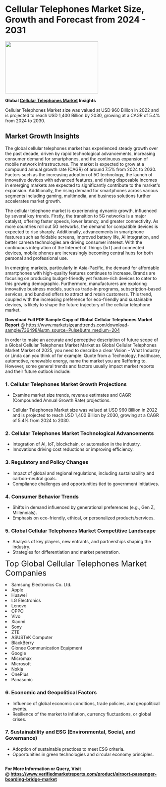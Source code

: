 <H1>Cellular Telephones Market Size, Growth and Forecast from 2024 - 2031</H1><img class="aligncenter size-medium wp-image-584254" src="https://thirdeyenews.in/wp-content/uploads/2024/09/Global-Market-Research-300x168.jpeg" alt="" width="300" height="168" /><p><strong>Global&nbsp;<a href="https://www.marketsizeandtrends.com/download-sample/736498/&amp;utm_source=Pulse&amp;utm_medium=204">Cellular Telephones Market</a> Insights</strong></p><p>Cellular Telephones Market size was valued at USD 960 Billion in 2022 and is projected to reach USD 1,400 Billion by 2030, growing at a CAGR of 5.4% from 2024 to 2030.</p><p><h2>Market Growth Insights</h2> <p>The global cellular telephones market has experienced steady growth over the past decade, driven by rapid technological advancements, increasing consumer demand for smartphones, and the continuous expansion of mobile network infrastructures. The market is expected to grow at a compound annual growth rate (CAGR) of around 7.5% from 2024 to 2030. Factors such as the increasing adoption of 5G technology, the launch of innovative devices with advanced features, and rising disposable incomes in emerging markets are expected to significantly contribute to the market's expansion. Additionally, the rising demand for smartphones across various segments including gaming, multimedia, and business solutions further accelerates market growth.</p> <p></p> <p>The cellular telephone market is experiencing dynamic growth, influenced by several key trends. Firstly, the transition to 5G networks is a major catalyst, offering faster speeds, lower latency, and greater connectivity. As more countries roll out 5G networks, the demand for compatible devices is expected to rise sharply. Additionally, advancements in smartphone features such as foldable screens, improved battery life, AI integration, and better camera technologies are driving consumer interest. With the continuous integration of the Internet of Things (IoT) and connected devices, mobile phones are increasingly becoming central hubs for both personal and professional use.</p> <p>In emerging markets, particularly in Asia-Pacific, the demand for affordable smartphones with high-quality features continues to increase. Brands are focusing on producing budget-friendly yet feature-rich devices to cater to this growing demographic. Furthermore, manufacturers are exploring innovative business models, such as trade-in programs, subscription-based services, and bundled offers to attract and retain customers. This trend, coupled with the increasing preference for eco-friendly and sustainable devices, is likely to shape the future trajectory of the cellular telephone market.</p> <p></p><p><span class=""><strong>Download Full PDF Sample Copy of Global Cellular Telephones Market Report</strong> @ <a href="https://www.marketsizeandtrends.com/download-sample/736498/&amp;utm_source=Pulse&amp;utm_medium=204" target="_blank">https://www.marketsizeandtrends.com/download-sample/736498/&amp;utm_source=Pulse&amp;utm_medium=204</a></span></p><p>In order to make an accurate and perceptive description of future scope of a Global&nbsp;Cellular Telephones Market Market as Global&nbsp;Cellular Telephones Market Market of 2025, you need to describe a clear Vision &ndash; What Industry or Linda can you think of for example: Quote from a Technology, healthcare, automotive, renewable energy, name the market you are Reffering to. However, some general trends and factors usually impact market reports and their future outlook include:</p><h3>1.&nbsp;<strong>Cellular Telephones Market Growth Projections</strong></h3><ul><li>Examine market size trends, revenue estimates and CAGR (Compounded Annual Growth Rate) projections.</li><li><p>Cellular Telephones Market size was valued at USD 960 Billion in 2022 and is projected to reach USD 1,400 Billion by 2030, growing at a CAGR of 5.4% from 2024 to 2030.</p></li></ul><h3>2.&nbsp;<strong>Cellular Telephones Market Technological Advancements</strong></h3><ul><li>Integration of AI, IoT, blockchain, or automation in the industry.</li><li>Innovations driving cost reductions or improving efficiency.</li></ul><h3>3.&nbsp;<strong>Regulatory and Policy Changes</strong></h3><ul><li>Impact of global and regional regulations, including sustainability and carbon-neutral goals.</li><li>Compliance challenges and opportunities tied to government initiatives.</li></ul><h3>4.&nbsp;<strong>Consumer Behavior Trends</strong></h3><ul><li>Shifts in demand influenced by generational preferences (e.g., Gen Z, Millennials).</li><li>Emphasis on eco-friendly, ethical, or personalized products/services.</li></ul><h3>5.&nbsp;<strong>Global Cellular Telephones Market Competitive Landscape</strong></h3><ul><li>Analysis of key players, new entrants, and partnerships shaping the industry.</li><li>Strategies for differentiation and market penetration.</li></ul><p data-pm-slice="1 1 []"><span style="color: inherit; font-family: inherit; font-size: 25px;">Top Global Cellular Telephones Market Companies</span></p><div class="" data-test-id=""><p><li>Samsung Electronics Co. Ltd.</li><li> Apple</li><li> Huawei</li><li> LG Electronics</li><li> Lenovo</li><li> OPPO</li><li> Vivo</li><li> Xiaomi</li><li> Sony</li><li> ZTE</li><li> ASUSTeK Computer</li><li> BlackBerry</li><li> Gionee Communication Equipment</li><li> Google</li><li> Micromax</li><li> Microsoft</li><li> Nokia</li><li> OnePlus</li><li> Panasonic</li></p></div><h3>6.&nbsp;<strong>Economic and Geopolitical Factors</strong></h3><ul><li>Influence of global economic conditions, trade policies, and geopolitical events.</li><li>Resilience of the market to inflation, currency fluctuations, or global crises.</li></ul><h3>7.&nbsp;<strong>Sustainability and ESG (Environmental, Social, and Governance)</strong></h3><ul><li>Adoption of sustainable practices to meet ESG criteria.</li><li>Opportunities in green technologies and circular economy principles.</li></ul><h2><strong style="font-size: 14px;">For More Information or Query, Visit @&nbsp;</strong><a style="background-color: #ffffff; font-size: 14px;" href="https://www.marketsizeandtrends.com/report/cellular-telephones-market/" target="_blank">https://www.verifiedmarketreports.com/product/airport-passenger-boarding-bridge-market</a></h2>
